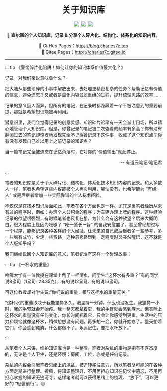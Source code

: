 <h1 align="center">关于知识库</h1>
<p align="center">
    <a href="http://creativecommons.org/licenses/by-sa/4.0/" target="_blank">
		<img style="display: inline-block; margin-right: 3px" src="https://camo.githubusercontent.com/4ef49a39775d72ab9806b4ea68378139ef759520d22ea1f6b4c9bacac91e7ad5/68747470733a2f2f696d672e736869656c64732e696f2f62616467652f506f73742532304c6963656e73652d4343253230342e3025323042592d2d53412d626c75652e737667">
	</a>
	<a href="https://github.com/Charles7c/charles7c.github.io/blob/main/LICENSE" target="_blank">
		<img style="display: inline-block; margin-right: 3px" src="https://camo.githubusercontent.com/863c205550f070412f8a74b278a26f6f04d884e6549f3c4e106893447854021d/68747470733a2f2f696d672e736869656c64732e696f2f62616467652f436f64652532304c6963656e73652d4d49542d626c75652e737667">
	</a>
	<a href="https://github.com/Charles7c/charles7c.github.io/actions/workflows/deploy-pages.yml" target="_blank">
	<img style="display: inline-block;" src="https://github.com/Charles7c/charles7c.github.io/actions/workflows/deploy-pages.yml/badge.svg">
	</a>
</p>
<p align="center">
    📝 <strong>查尔斯的个人知识库，记录 & 分享个人碎片化、结构化、体系化的知识内容。</strong>
</p>
<p align="center">
	🐢 GitHub Pages：<a href="https://blog.charles7c.top" target="_blank">https://blog.charles7c.top</a><br> 
	🐇 Gitee Pages：<a href="https://charles7c.gitee.io" target="_blank">https://charles7c.gitee.io</a> 
</p>


---

::: tip 《警惕碎片化陷阱！如何让你的知识体系价值最大化？》

记录，对我们来说意味着什么？ 

把大脑从那些琐碎的小事中解放出来，去处理更精密复杂的任务？帮助记忆有价值的信息，避免遗忘？又或者是显化内容过滤重组的过程，提升梳理思路的效率......

记录的意义因人而异，但所有的笔记，在记录时都隐藏着一个不被注意到的重要前提，那就是希望知识能被再利用。

潜意识里，我们会觉得记录的创意灵感、知识碎片迟早有一天会派上用场，所以精心地管理个人知识库。但是，你曾记录的笔记被二次查看的频率有多高？你有没有翻阅过去的笔记却惊讶地发现完全不记得曾记录下这件事，收藏了这个知识点？你有没有发现自己难以用上之前记录的知识点？

当一篇笔记完全被遗忘在记忆角落时，它对你的“价值输出”就此停止。 

<p align="right">
    -- 有道云笔记·笔记君
</p>


:::

笔者的知识库是关于个人碎片化、结构化、体系化技术知识内容的记录。和大多数人一样，笔者也希望这些内容能被个人再次利用，哪怕没有，也希望能为 “有缘人” 或是后继者增加一些实际靠谱的个人技术经验。

不仅仅是在技术知识层面如此，笔者在各个方面也是一样。尤其是当笔者经历从未有过的程序时，例如：办理个人公积金的程序；为车辆办理上牌的程序。这种经验记录的欲望很强烈，有时候笔者也反复在想，为什么会有这种欲望？后来大概明白，很大程度上是因为吃够了 “吃一堑长一智” 的自我安慰罢了，甚至曾经想过写一个程序，能够记录各种各样的个人经验，让未来的自己或后继者多一些参考，多一些胸有成竹，少走一些弯路，这种意愿强烈到一定程度时又突然醒悟，这不就是个人版知乎吗？

我们继续说回个人知识库的意义，笔者记得有这样一个哲理故事：

::: tip 《一杯水的重量》

哈佛大学有一位教授在课堂上倒了一杯清水，问学生:“这杯水有多重？”有的同学说8盎司（1盎司=28.35克），有的说12盎司，有的说16盎司。

可这位教授却对学生说:“你们说的重量，都与这杯水的重量无关。”

“这杯水的重量取决于我能坚持多久。我坚持一分钟，什么也没发生。我坚持一小时，我的手臂就会开始疼。我一整天都拿着它，我的手臂就会感到麻木。但实际上这杯水的重量没有任何变化，你长时间抓着它，只会让你感觉到更重。生活中的压力和烦恼就像这杯水，稍微想想没有问题，再多想一会，你就开始疼了。整天想着它们，你会感到瘫痪，什么都做不了。永远记住，要把水杯放下。”

:::

从笔者个人来讲，维护知识库也是一种整理。笔者对杂乱的事物是抱有不喜态度的，无论是个人卫生，还是环境：房间、工位，亦或是任何记录。

杂乱的内容会引起笔者思绪上的混乱，被迫转移注意力，所以笔者尽可能的在各种方面定期进行整理、折腾，将知识整理好，不用再担心知识在记忆中遗忘，不用再担心掌握的知识无迹可寻，这样笔者就可以获得思绪上的梳理、 “放下”，可以更好的 “轻装前行”。:smile:
